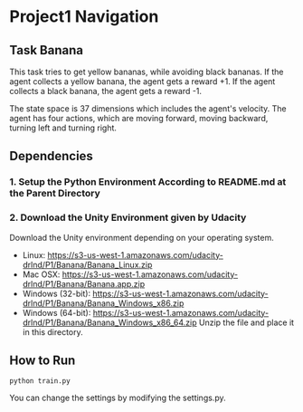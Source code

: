 # Project1 Navigation

## Task Banana
This task tries to get yellow bananas, while avoiding black bananas. If the agent collects a yellow banana, the agent gets a reward +1. If the agent collects a black banana, the agent gets a reward -1.

The state space is 37 dimensions which includes the agent's velocity. The agent has four actions, which are moving forward, moving backward, turning left and turning right.

## Dependencies
### 1. Setup the Python Environment According to README.md at the Parent Directory
### 2. Download the Unity Environment given by Udacity
Download the Unity environment depending on your operating system.
- Linux: https://s3-us-west-1.amazonaws.com/udacity-drlnd/P1/Banana/Banana_Linux.zip
- Mac OSX: https://s3-us-west-1.amazonaws.com/udacity-drlnd/P1/Banana/Banana.app.zip
- Windows (32-bit): https://s3-us-west-1.amazonaws.com/udacity-drlnd/P1/Banana/Banana_Windows_x86.zip
- Windows (64-bit): https://s3-us-west-1.amazonaws.com/udacity-drlnd/P1/Banana/Banana_Windows_x86_64.zip
Unzip the file and place it in this directory.

## How to Run
```
python train.py
```
You can change the settings by modifying the settings.py.